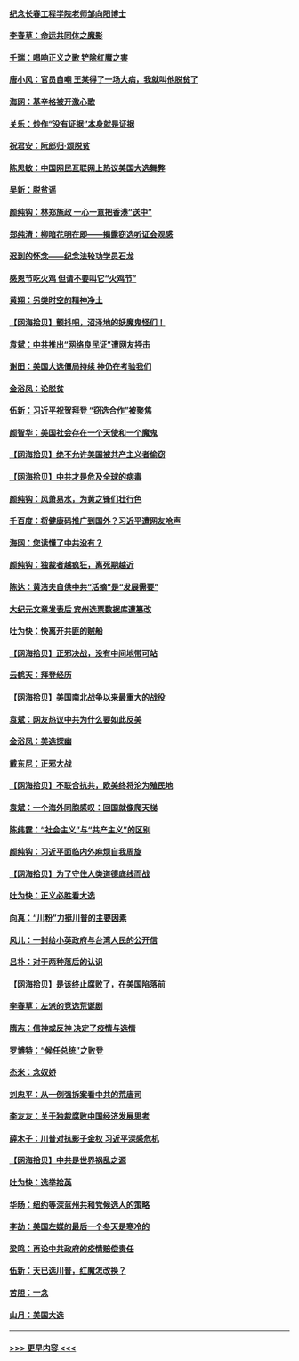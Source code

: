 #### [纪念长春工程学院老师邹向阳博士](../pages/nsc993/n12585390.md?t=12020901) 
#### [李春草：命运共同体之魔影](../pages/nsc993/n12585026.md?t=12020901) 
#### [千瑞：唱响正义之歌 铲除红魔之害](../pages/nsc993/n12585002.md?t=12020901) 
#### [唐小风：官员自嘲 王某得了一场大病，我就叫他脱贫了](../pages/nsc993/n12584981.md?t=12020901) 
#### [海网：基辛格被开激心歌](../pages/nsc993/n12584946.md?t=12020901) 
#### [关乐：炒作“没有证据”本身就是证据](../pages/nsc993/n12583146.md?t=12020901) 
#### [祝君安：阮郎归‧颂脱贫](../pages/nsc993/n12583119.md?t=12020901) 
#### [陈思敏：中国网民互联网上热议美国大选舞弊](../pages/nsc993/n12582845.md?t=12020901) 
#### [吴新：脱贫谣](../pages/nsc993/n12580839.md?t=12020901) 
#### [颜纯钩：林郑施政 一心一意把香港“送中”](../pages/nsc993/n12580805.md?t=12020901) 
#### [郑纯清：柳暗花明在即——揭露窃选听证会观感](../pages/nsc993/n12580795.md?t=12020901) 
#### [迟到的怀念——纪念法轮功学员石龙](../pages/nsc993/n12580245.md?t=12020901) 
#### [感恩节吃火鸡  但请不要叫它“火鸡节”](../pages/nsc993/n12580252.md?t=12020901) 
#### [黄翔：另类时空的精神净土](../pages/nsc993/n12578638.md?t=12020901) 
#### [【网海拾贝】颤抖吧，沼泽地的妖魔鬼怪们！](../pages/nsc993/n12578552.md?t=12020901) 
#### [袁斌：中共推出“网络良民证”遭网友抨击](../pages/nsc993/n12578511.md?t=12020901) 
#### [谢田：美国大选僵局持续 神仍在考验我们](../pages/nsc993/n12577432.md?t=12020901) 
#### [金浴凤：论脱贫](../pages/nsc993/n12576386.md?t=12020901) 
#### [伍新：习近平祝贺拜登 “窃选合作”被聚焦](../pages/nsc993/n12576358.md?t=12020901) 
#### [颜智华：美国社会存在一个天使和一个魔鬼](../pages/nsc993/n12574299.md?t=12020901) 
#### [【网海拾贝】绝不允许美国被共产主义者偷窃](../pages/nsc993/n12573396.md?t=12020901) 
#### [【网海拾贝】中共才是危及全球的病毒](../pages/nsc993/n12571204.md?t=12020901) 
#### [颜纯钩：风萧易水，为黄之锋们壮行色](../pages/nsc993/n12571487.md?t=12020901) 
#### [千百度：将健康码推广到国外？习近平遭网友呛声](../pages/nsc993/n12570808.md?t=12020901) 
#### [海网：您读懂了中共没有？](../pages/nsc993/n12570487.md?t=12020901) 
#### [颜纯钩：独裁者越疯狂，离死期越近](../pages/nsc993/n12569055.md?t=12020901) 
#### [陈达：黄洁夫自供中共“活摘”是“发展需要”](../pages/nsc993/n12568541.md?t=12020901) 
#### [大纪元文章发表后 宾州选票数据库遭篡改](../pages/nsc993/n12568105.md?t=12020901) 
#### [吐为快：快离开共匪的贼船](../pages/nsc993/n12568462.md?t=12020901) 
#### [【网海拾贝】正邪决战，没有中间地带可站](../pages/nsc993/n12568439.md?t=12020901) 
#### [云鹤天：拜登经历](../pages/nsc993/n12567294.md?t=12020901) 
#### [【网海拾贝】美国南北战争以来最重大的战役](../pages/nsc993/n12567247.md?t=12020901) 
#### [袁斌：网友热议中共为什么要如此反美](../pages/nsc993/n12567162.md?t=12020901) 
#### [金浴凤：美选探幽](../pages/nsc993/n12567147.md?t=12020901) 
#### [戴东尼：正邪大战](../pages/nsc993/n12567033.md?t=12020901) 
#### [【网海拾贝】不联合抗共，欧美终将沦为殖民地](../pages/nsc993/n12565068.md?t=12020901) 
#### [袁斌：一个海外同胞感叹：回国就像爬天梯](../pages/nsc993/n12564986.md?t=12020901) 
#### [陈纬霆：“社会主义”与“共产主义”的区别](../pages/nsc993/n12562417.md?t=12020901) 
#### [颜纯钩：习近平面临内外麻烦自我周旋](../pages/nsc993/n12563356.md?t=12020901) 
#### [【网海拾贝】为了守住人类道德底线而战](../pages/nsc993/n12562542.md?t=12020901) 
#### [吐为快：正义必胜看大选](../pages/nsc993/n12561967.md?t=12020901) 
#### [向真：“川粉”力挺川普的主要因素](../pages/nsc993/n12560774.md?t=12020901) 
#### [风儿：一封给小英政府与台湾人民的公开信](../pages/nsc993/n12560581.md?t=12020901) 
#### [吕朴：对于两种落后的认识](../pages/nsc993/n12560492.md?t=12020901) 
#### [【网海拾贝】是该终止腐败了，在美国陷落前](../pages/nsc993/n12559936.md?t=12020901) 
#### [李春草：左派的竞选荒诞剧](../pages/nsc993/n12558380.md?t=12020901) 
#### [隋志：信神或反神 决定了疫情与选情](../pages/nsc993/n12558255.md?t=12020901) 
#### [罗博特：“候任总统”之败登](../pages/nsc993/n12558189.md?t=12020901) 
#### [杰米：念奴娇](../pages/nsc993/n12558174.md?t=12020901) 
#### [刘忠平：从一例强拆案看中共的荒唐司](../pages/nsc993/n12558036.md?t=12020901) 
#### [李友友：关于独裁腐败中国经济发展思考](../pages/nsc993/n12558004.md?t=12020901) 
#### [薛木子：川普对抗影子金权 习近平深感危机](../pages/nsc993/n12557342.md?t=12020901) 
#### [【网海拾贝】中共是世界祸乱之源](../pages/nsc993/n12555353.md?t=12020901) 
#### [吐为快：选举拾英](../pages/nsc993/n12555041.md?t=12020901) 
#### [华旸：纽约等深蓝州共和党候选人的策略](../pages/nsc993/n12554309.md?t=12020901) 
#### [李劼：美国左媒的最后一个冬天是寒冷的](../pages/nsc993/n12552947.md?t=12020901) 
#### [梁鸣：再论中共政府的疫情赔偿责任](../pages/nsc993/n12553012.md?t=12020901) 
#### [伍新：天已选川普，红魔怎改换？](../pages/nsc993/n12552970.md?t=12020901) 
#### [苦胆：一念](../pages/nsc993/n12552957.md?t=12020901) 
#### [山月：美国大选](../pages/nsc993/n12552446.md?t=12020901) 

----
#### [ >>> 更早内容 <<< ](../indexes/nsc993-earlier.md)
